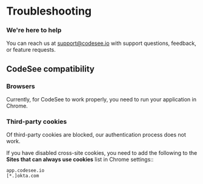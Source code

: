 # Troubleshooting

### We're here to help
You can reach us at <a href="mailto:support@codesee.io">support@codesee.io</a> with support questions, feedback, or feature requests.

## CodeSee compatibility

### Browsers
Currently, for CodeSee to work properly, you need to run your application in Chrome.

### Third-party cookies

Of third-party cookies are blocked, our authentication process does not work.

If you have disabled cross-site cookies, you need to add the following to the **Sites that can always use cookies** list in Chrome settings::

```
app.codesee.io
[*.]okta.com
```

